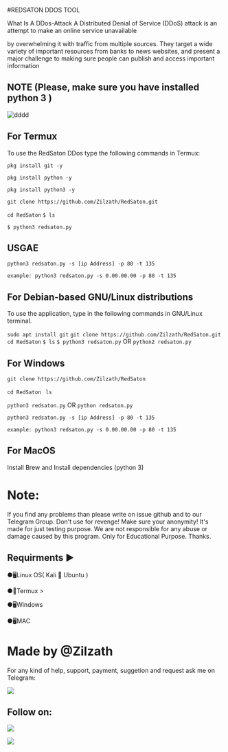 #REDSATON DDOS TOOL

What Is A DDos-Attack
A Distributed Denial of Service (DDoS) attack is an attempt to make an online service unavailable

 by overwhelming it with traffic from multiple sources. They target a wide variety of important resources from banks to news websites, and present a major challenge to making sure people can publish and access important information

## NOTE (Please, make sure you have installed python 3 )

![dddd](https://user-images.githubusercontent.com/49250151/96265488-57e53d00-0f7a-11eb-8936-ce2e9a2c42cd.PNG)

## For Termux
To use the RedSaton DDos type the following commands in Termux:

`pkg install git -y`

`pkg install python -y`

`pkg install python3 -y`

`git clone https://github.com/Zilzath/RedSaton.git`

`cd RedSaton`
`$ ls`

`$ python3 redsaton.py` 

## USGAE
`python3 redsaton.py -s [ip Address] -p 80 -t 135`

`example: python3 redsaton.py -s 0.00.00.00 -p 80 -t 135`

## For Debian-based GNU/Linux distributions
To use the application, type in the following commands in GNU/Linux terminal.

`sudo apt install git`
`git clone https://github.com/Zilzath/RedSaton.git`
`cd RedSaton`
`$ ls`
`$ python3 redsaton.py` OR `python2 redsaton.py`

## For Windows

`git clone https://github.com/Zilzath/RedSaton`

`cd RedSaton`
` ls`

`python3 redsaton.py` OR `python redsaton.py`

`python3 redsaton.py -s [ip Address] -p 80 -t 135`

`example: python3 redsaton.py -s 0.00.00.00 -p 80 -t 135`

## For MacOS

Install Brew and Install dependencies (python 3)

# Note:
If you find any problems than please write on issue github and to our Telegram Group. Don't use for revenge! Make sure your anonymity!
It's made for just testing purpose.
We are not responsible for any abuse or damage caused by this program. Only for Educational Purpose.
Thanks.
 
## Requirments ▶

●🖥Linux OS( Kali 🐉 Ubuntu )

●📱Termux >

●🖥Windows

●🖥MAC

# Made by @Zilzath

For any kind of help, support, payment, suggetion and request ask me on Telegram:

<a href="https://t.me/Zilzath"><img src="https://img.shields.io/badge/Telegram-Group%20Telegram%20Join-blue.svg?logo=telegram"></a>

## Follow on:
<p align="left">
<a href="https://github.com/Zilzath"><img src="https://img.shields.io/badge/GitHub-Follow%20on%20GitHub-inactive.svg?logo=github"></a>
</p><p align="left">
<a href="https://t.me/Zilzath"><img src="https://img.shields.io/badge/Telegram-Contact%20Telegram%20Profile-blue.svg?logo=telegram"></a>
</p><p align="left"> 
 

  
